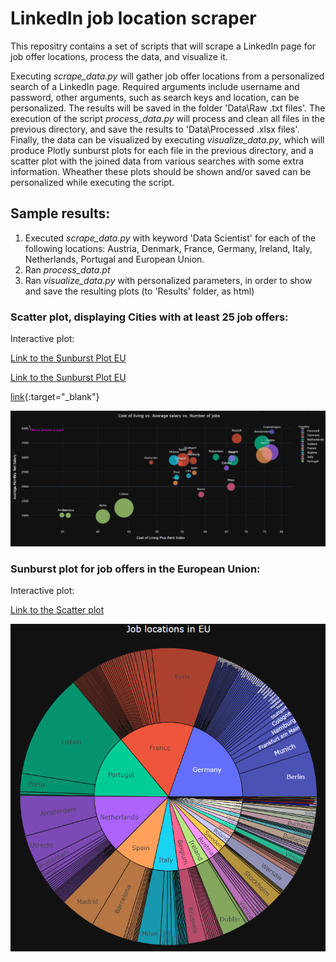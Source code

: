 # LinkedIn job location scraper

This repositry contains a set of scripts that will scrape a LinkedIn page for job offer locations, process the data, and visualize it. 

Executing _scrape_data.py_ will gather job offer locations from a personalized search of a LinkedIn page. Required arguments include username and password, other arguments, such as search keys and location, can be personalized. The results will be saved in the folder 'Data\Raw .txt files'. The execution of the script _process_data.py_ will process and clean all files in the previous directory, and save the results to 'Data\Processed .xlsx files'. Finally, the data can be visualized by executing _visualize_data.py_, which will produce Plotly sunburst plots for each file in the previous directory, and a scatter plot with the joined data from various searches with some extra information. Wheather these plots should be shown and/or saved can be personalized while executing the script.

## Sample results:

1. Executed _scrape_data.py_ with keyword 'Data Scientist' for each of the following locations: Austria, Denmark, France, Germany, Ireland, Italy, Netherlands, Portugal and European Union.
2. Ran _process_data.pt_
3. Ran _visualize_data.py_ with personalized parameters, in order to show and save the resulting plots (to 'Results' folder, as html) <p>

<p>
  
### Scatter plot, displaying Cities with at least 25 job offers: <p>
Interactive plot: 

<a href="./Plots/Plot_job_locations_EU.html" target="_blank">Link to the Sunburst Plot EU</a>
  
[Link to the Sunburst Plot EU](./Plots/Plot_job_locations_EU.html) <p>

[link](./Plots/Plot_job_locations_EU.html){:target="_blank"}

  
![Sunburst Plot EU](./Plots/Scatter_plot.png)

<p>
<p>
          
### Sunburst plot for job offers in the European Union: <p>
Interactive plot: 
  
[Link to the Scatter plot](./Plots/Scatter_plot.html) <p>

![Sunburst Plot EU](./Plots/Sunburst_plot_EU.png)

